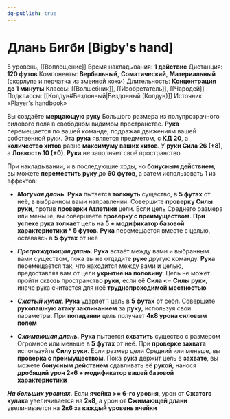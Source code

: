 ```yaml
---
dg-publish: true
---
```

# Длань Бигби [Bigby's hand]
5 уровень, [[Воплощение]]
Время накладывания: **1 действие**
Дистанция: **120 футов**
Компоненты: **Вербальный**, **Соматический**, **Материальный** (скорлупа и перчатка из змеиной кожи)
Длительность: **Концентрация до 1 минуты**
Классы: [[Волшебник]], [[Изобретатель]], [[Чародей]]
Подклассы: [[Колдун#Бездонный|Бездонный (Колдун)]]
Источник: «Player's handbook»

Вы создаёте **мерцающую руку** Большого размера из полупрозрачного силового поля в свободном видимом пространстве. **Рука** перемещается по вашей команде, подражая движениям вашей собственной руки. Эта **рука** является предметом, с **КД 20**, а **количество хитов** равно **максимуму ваших хитов**. У **руки Сила 26 (+8)**, а **Ловкость 10 (+0)**. **Рука** не заполняет своё пространство

При накладывании, и в последующие ходы, но **бонусным действием**, вы можете **переместить руку** до **60 футов**, а затем использовать 1 из эффектов:

- _**Могучая длань**._ **Рука** пытается **толкнуть** существо, в **5 футах** от неё, в выбранном вами направлении. Совершите **проверку Силы руки**, против **проверки Атлетики** цели. Если цель Среднего размера или меньше, вы совершаете **проверку с преимуществом**. **При успехе рука толкает** цель на **5 + модификатор базовой характеристики * 5 футов**. **Рука** перемещается вместе с целью, оставаясь в **5 футах** от неё

- **_Преграждающая длань_**. **Рука** встаёт между вами и выбранным вами существом, пока вы не отдадите **руке** другую команду. **Рука** перемещается так, что находится между вами и целью, предоставляя вам от цели **укрытие на половину**. Цель не может пройти сквозь пространство **руки**, если её **Сила <= Силы руки**, иначе рука считается для неё **труднопроходимой местностью**

- **_Сжатый кулак_**. **Рука** ударяет 1 цель в **5 футах** от себя. Совершите **рукопашную атаку заклинанием** за **руку**, используя свои параметры. При **попадании** цель получает **4к8 урона силовым полем**

- **_Сжимающая длань_**. **Рука** пытается **схватить** существо с размером Огромное или меньше в **5 футах** от неё. При **проверке захвата** используйте **Силу руки**. Если размер цели Средний или меньше, вы **проверка с преимуществом**. Пока **рука** держит цель в **захвате**, вы можете **бонусным действием** сдавливать её **рукой**, нанося **дробящий урон 2к6 + модификатор вашей базовой характеристики**

**_На больших уровнях._** Если **ячейка >= 6-го уровня**, урон от **Сжатого кулака** увеличивается на **2к8**, а урон от **Сжимающей длани** увеличивается на **2к6 за каждый уровень ячейки**